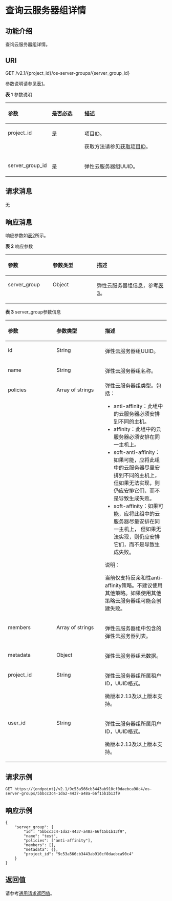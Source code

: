 # 查询云服务器组详情<a name="ecs_03_1403"></a>

## 功能介绍<a name="zh-cn_topic_0057973159_section30240326"></a>

查询云服务器组详情。

## URI<a name="zh-cn_topic_0057973159_section3727484"></a>

GET /v2.1/\{project\_id\}/os-server-groups/\{server\_group\_id\}

参数说明请参见[表1](#table1773113411618)。

**表 1**  参数说明

<a name="table1773113411618"></a>
<table><thead align="left"><tr id="row2073173419165"><th class="cellrowborder" valign="top" width="23.342334233423344%" id="mcps1.2.4.1.1"><p id="p1734664216169"><a name="p1734664216169"></a><a name="p1734664216169"></a>参数</p>
</th>
<th class="cellrowborder" valign="top" width="21.202120212021203%" id="mcps1.2.4.1.2"><p id="p11346124271610"><a name="p11346124271610"></a><a name="p11346124271610"></a>是否必选</p>
</th>
<th class="cellrowborder" valign="top" width="55.45554555455545%" id="mcps1.2.4.1.3"><p id="p11346104220163"><a name="p11346104220163"></a><a name="p11346104220163"></a>描述</p>
</th>
</tr>
</thead>
<tbody><tr id="row1773534141610"><td class="cellrowborder" valign="top" width="23.342334233423344%" headers="mcps1.2.4.1.1 "><p id="p83465429162"><a name="p83465429162"></a><a name="p83465429162"></a>project_id</p>
</td>
<td class="cellrowborder" valign="top" width="21.202120212021203%" headers="mcps1.2.4.1.2 "><p id="p63461542141612"><a name="p63461542141612"></a><a name="p63461542141612"></a>是</p>
</td>
<td class="cellrowborder" valign="top" width="55.45554555455545%" headers="mcps1.2.4.1.3 "><p id="p18346124231612"><a name="p18346124231612"></a><a name="p18346124231612"></a>项目ID。</p>
<p id="p11346114211166"><a name="p11346114211166"></a><a name="p11346114211166"></a>获取方法请参见<a href="获取项目ID.md">获取项目ID</a>。</p>
</td>
</tr>
<tr id="row1373153419161"><td class="cellrowborder" valign="top" width="23.342334233423344%" headers="mcps1.2.4.1.1 "><p id="p193461542111617"><a name="p193461542111617"></a><a name="p193461542111617"></a>server_group_id</p>
</td>
<td class="cellrowborder" valign="top" width="21.202120212021203%" headers="mcps1.2.4.1.2 "><p id="p734764214164"><a name="p734764214164"></a><a name="p734764214164"></a>是</p>
</td>
<td class="cellrowborder" valign="top" width="55.45554555455545%" headers="mcps1.2.4.1.3 "><p id="p1034714281618"><a name="p1034714281618"></a><a name="p1034714281618"></a><span id="text1334713429164"><a name="text1334713429164"></a><a name="text1334713429164"></a>弹性云服务器</span>组UUID。</p>
</td>
</tr>
</tbody>
</table>

## 请求消息<a name="section7947182095214"></a>

无

## 响应消息<a name="zh-cn_topic_0057973159_section28398296"></a>

响应参数如[表2](#table176896216171)所示。

**表 2**  响应参数

<a name="table176896216171"></a>
<table><thead align="left"><tr id="row136891322172"><th class="cellrowborder" valign="top" width="27.792779277927792%" id="mcps1.2.4.1.1"><p id="p18622612101716"><a name="p18622612101716"></a><a name="p18622612101716"></a>参数</p>
</th>
<th class="cellrowborder" valign="top" width="27.342734273427343%" id="mcps1.2.4.1.2"><p id="p76221812141711"><a name="p76221812141711"></a><a name="p76221812141711"></a>参数类型</p>
</th>
<th class="cellrowborder" valign="top" width="44.86448644864487%" id="mcps1.2.4.1.3"><p id="p462291231718"><a name="p462291231718"></a><a name="p462291231718"></a>描述</p>
</th>
</tr>
</thead>
<tbody><tr id="row468942121713"><td class="cellrowborder" valign="top" width="27.792779277927792%" headers="mcps1.2.4.1.1 "><p id="p1622161215175"><a name="p1622161215175"></a><a name="p1622161215175"></a>server_group</p>
</td>
<td class="cellrowborder" valign="top" width="27.342734273427343%" headers="mcps1.2.4.1.2 "><p id="p11622171219171"><a name="p11622171219171"></a><a name="p11622171219171"></a>Object</p>
</td>
<td class="cellrowborder" valign="top" width="44.86448644864487%" headers="mcps1.2.4.1.3 "><p id="p12622131215171"><a name="p12622131215171"></a><a name="p12622131215171"></a><span id="text1562213126175"><a name="text1562213126175"></a><a name="text1562213126175"></a>弹性云服务器</span>组信息，参考<a href="#zh-cn_topic_0057973159_table5520021">表3</a>。</p>
</td>
</tr>
</tbody>
</table>

**表 3**  server\_group参数信息

<a name="zh-cn_topic_0057973159_table5520021"></a>
<table><thead align="left"><tr id="zh-cn_topic_0057973159_row52947946"><th class="cellrowborder" valign="top" width="30.09%" id="mcps1.2.4.1.1"><p id="p14850105762611"><a name="p14850105762611"></a><a name="p14850105762611"></a>参数</p>
</th>
<th class="cellrowborder" valign="top" width="30.09%" id="mcps1.2.4.1.2"><p id="p1685014574266"><a name="p1685014574266"></a><a name="p1685014574266"></a>参数类型</p>
</th>
<th class="cellrowborder" valign="top" width="39.82%" id="mcps1.2.4.1.3"><p id="p168651757112614"><a name="p168651757112614"></a><a name="p168651757112614"></a>描述</p>
</th>
</tr>
</thead>
<tbody><tr id="zh-cn_topic_0057973159_row5110742"><td class="cellrowborder" valign="top" width="30.09%" headers="mcps1.2.4.1.1 "><p id="zh-cn_topic_0057973159_p11316939"><a name="zh-cn_topic_0057973159_p11316939"></a><a name="zh-cn_topic_0057973159_p11316939"></a>id</p>
</td>
<td class="cellrowborder" valign="top" width="30.09%" headers="mcps1.2.4.1.2 "><p id="zh-cn_topic_0057973159_p44256881"><a name="zh-cn_topic_0057973159_p44256881"></a><a name="zh-cn_topic_0057973159_p44256881"></a>String</p>
</td>
<td class="cellrowborder" valign="top" width="39.82%" headers="mcps1.2.4.1.3 "><p id="zh-cn_topic_0057973159_p56454382"><a name="zh-cn_topic_0057973159_p56454382"></a><a name="zh-cn_topic_0057973159_p56454382"></a><span id="text1090613491423"><a name="text1090613491423"></a><a name="text1090613491423"></a>弹性云服务器</span>组UUID。</p>
</td>
</tr>
<tr id="zh-cn_topic_0057973159_row38327398"><td class="cellrowborder" valign="top" width="30.09%" headers="mcps1.2.4.1.1 "><p id="zh-cn_topic_0057973159_p17511496"><a name="zh-cn_topic_0057973159_p17511496"></a><a name="zh-cn_topic_0057973159_p17511496"></a>name</p>
</td>
<td class="cellrowborder" valign="top" width="30.09%" headers="mcps1.2.4.1.2 "><p id="zh-cn_topic_0057973159_p9145087"><a name="zh-cn_topic_0057973159_p9145087"></a><a name="zh-cn_topic_0057973159_p9145087"></a>String</p>
</td>
<td class="cellrowborder" valign="top" width="39.82%" headers="mcps1.2.4.1.3 "><p id="zh-cn_topic_0057973159_p5596939"><a name="zh-cn_topic_0057973159_p5596939"></a><a name="zh-cn_topic_0057973159_p5596939"></a><span id="text1255410502213"><a name="text1255410502213"></a><a name="text1255410502213"></a>弹性云服务器</span>组名称。</p>
</td>
</tr>
<tr id="zh-cn_topic_0057973159_row50372456"><td class="cellrowborder" valign="top" width="30.09%" headers="mcps1.2.4.1.1 "><p id="zh-cn_topic_0057973159_p53637170"><a name="zh-cn_topic_0057973159_p53637170"></a><a name="zh-cn_topic_0057973159_p53637170"></a>policies</p>
</td>
<td class="cellrowborder" valign="top" width="30.09%" headers="mcps1.2.4.1.2 "><p id="zh-cn_topic_0057973159_p49643541"><a name="zh-cn_topic_0057973159_p49643541"></a><a name="zh-cn_topic_0057973159_p49643541"></a>Array of strings</p>
</td>
<td class="cellrowborder" valign="top" width="39.82%" headers="mcps1.2.4.1.3 "><div class="p" id="zh-cn_topic_0057973159_p31957059"><a name="zh-cn_topic_0057973159_p31957059"></a><a name="zh-cn_topic_0057973159_p31957059"></a><span id="text1212315519217"><a name="text1212315519217"></a><a name="text1212315519217"></a>弹性云服务器</span>组类型。包括：<a name="zh-cn_topic_0057973153_ul1237514118527"></a><a name="zh-cn_topic_0057973153_ul1237514118527"></a><ul id="zh-cn_topic_0057973153_ul1237514118527"><li>anti-affinity：此组中的<span id="text108531141105410"><a name="text108531141105410"></a><a name="text108531141105410"></a>云服务器</span>必须安排到不同的主机。</li><li>affinity：此组中的<span id="text45441542205412"><a name="text45441542205412"></a><a name="text45441542205412"></a>云服务器</span>必须安排在同一主机上。</li><li>soft-anti-affinity：如果可能，应将此组中的<span id="text19269184312543"><a name="text19269184312543"></a><a name="text19269184312543"></a>云服务器</span>尽量安排到不同的主机上，但如果无法实现，则仍应安排它们，而不是导致生成失败。</li><li>soft-affinity：如果可能，应将此组中的<span id="text146184418540"><a name="text146184418540"></a><a name="text146184418540"></a>云服务器</span>尽量安排在同一主机上， 但如果无法实现，则仍应安排它们，而不是导致生成失败。</li></ul>
</div>
<div class="note" id="note3999145219471"><a name="note3999145219471"></a><a name="note3999145219471"></a><span class="notetitle"> 说明： </span><div class="notebody"><p id="p1199975212476"><a name="p1199975212476"></a><a name="p1199975212476"></a>当前仅支持反亲和性anti-affinity策略。不建议使用其他策略。如果使用其他策略云服务器组可能会创建失败。</p>
</div></div>
</td>
</tr>
<tr id="zh-cn_topic_0057973159_row19178079"><td class="cellrowborder" valign="top" width="30.09%" headers="mcps1.2.4.1.1 "><p id="zh-cn_topic_0057973159_p9920603"><a name="zh-cn_topic_0057973159_p9920603"></a><a name="zh-cn_topic_0057973159_p9920603"></a>members</p>
</td>
<td class="cellrowborder" valign="top" width="30.09%" headers="mcps1.2.4.1.2 "><p id="zh-cn_topic_0057973159_p65371346"><a name="zh-cn_topic_0057973159_p65371346"></a><a name="zh-cn_topic_0057973159_p65371346"></a>Array of strings</p>
</td>
<td class="cellrowborder" valign="top" width="39.82%" headers="mcps1.2.4.1.3 "><p id="zh-cn_topic_0057973159_p8656215"><a name="zh-cn_topic_0057973159_p8656215"></a><a name="zh-cn_topic_0057973159_p8656215"></a><span id="text990715511124"><a name="text990715511124"></a><a name="text990715511124"></a>弹性云服务器</span>组中包含的<span id="text1063465220219"><a name="text1063465220219"></a><a name="text1063465220219"></a>弹性云服务器</span>列表。</p>
</td>
</tr>
<tr id="zh-cn_topic_0057973159_row10797076"><td class="cellrowborder" valign="top" width="30.09%" headers="mcps1.2.4.1.1 "><p id="zh-cn_topic_0057973159_p2147930"><a name="zh-cn_topic_0057973159_p2147930"></a><a name="zh-cn_topic_0057973159_p2147930"></a>metadata</p>
</td>
<td class="cellrowborder" valign="top" width="30.09%" headers="mcps1.2.4.1.2 "><p id="zh-cn_topic_0057973159_p39764641"><a name="zh-cn_topic_0057973159_p39764641"></a><a name="zh-cn_topic_0057973159_p39764641"></a>Object</p>
</td>
<td class="cellrowborder" valign="top" width="39.82%" headers="mcps1.2.4.1.3 "><p id="zh-cn_topic_0057973159_p43657808"><a name="zh-cn_topic_0057973159_p43657808"></a><a name="zh-cn_topic_0057973159_p43657808"></a><span id="text1752319533215"><a name="text1752319533215"></a><a name="text1752319533215"></a>弹性云服务器</span>组元数据。</p>
</td>
</tr>
<tr id="zh-cn_topic_0057973159_row57375958"><td class="cellrowborder" valign="top" width="30.09%" headers="mcps1.2.4.1.1 "><p id="zh-cn_topic_0057973159_p16941010"><a name="zh-cn_topic_0057973159_p16941010"></a><a name="zh-cn_topic_0057973159_p16941010"></a>project_id</p>
</td>
<td class="cellrowborder" valign="top" width="30.09%" headers="mcps1.2.4.1.2 "><p id="zh-cn_topic_0057973159_p30044530"><a name="zh-cn_topic_0057973159_p30044530"></a><a name="zh-cn_topic_0057973159_p30044530"></a>String</p>
</td>
<td class="cellrowborder" valign="top" width="39.82%" headers="mcps1.2.4.1.3 "><p id="zh-cn_topic_0057973159_p23428799"><a name="zh-cn_topic_0057973159_p23428799"></a><a name="zh-cn_topic_0057973159_p23428799"></a><span id="text12666541218"><a name="text12666541218"></a><a name="text12666541218"></a>弹性云服务器</span>组所属租户ID，UUID格式。</p>
<p id="p1873011156514"><a name="p1873011156514"></a><a name="p1873011156514"></a>微版本2.13及以上版本支持。</p>
</td>
</tr>
<tr id="zh-cn_topic_0057973159_row975381085117"><td class="cellrowborder" valign="top" width="30.09%" headers="mcps1.2.4.1.1 "><p id="zh-cn_topic_0057973159_p187549109517"><a name="zh-cn_topic_0057973159_p187549109517"></a><a name="zh-cn_topic_0057973159_p187549109517"></a>user_id</p>
</td>
<td class="cellrowborder" valign="top" width="30.09%" headers="mcps1.2.4.1.2 "><p id="zh-cn_topic_0057973159_p090181716517"><a name="zh-cn_topic_0057973159_p090181716517"></a><a name="zh-cn_topic_0057973159_p090181716517"></a>String</p>
</td>
<td class="cellrowborder" valign="top" width="39.82%" headers="mcps1.2.4.1.3 "><p id="zh-cn_topic_0057973159_p39217176512"><a name="zh-cn_topic_0057973159_p39217176512"></a><a name="zh-cn_topic_0057973159_p39217176512"></a><span id="text16860173512312"><a name="text16860173512312"></a><a name="text16860173512312"></a>弹性云服务器</span>组所属用户ID，UUID格式。</p>
<p id="p01189312816"><a name="p01189312816"></a><a name="p01189312816"></a>微版本2.13及以上版本支持。</p>
</td>
</tr>
</tbody>
</table>

## 请求示例<a name="zh-cn_topic_0057973159_section54258073"></a>

```
GET https://{endpoint}/v2.1/9c53a566cb3443ab910cf0daebca90c4/os-server-groups/5bbcc3c4-1da2-4437-a48a-66f15b1b13f9
```

## 响应示例<a name="section8761640135117"></a>

```
{
    "server_group": {
        "id": "5bbcc3c4-1da2-4437-a48a-66f15b1b13f9",
        "name": "test",
        "policies": ["anti-affinity"],
        "members": [],
        "metadata": {},
        "project_id": "9c53a566cb3443ab910cf0daebca90c4"
    }
}
```

## 返回值<a name="zh-cn_topic_0057973159_section32827787"></a>

请参考[通用请求返回值](通用请求返回值.md)。

